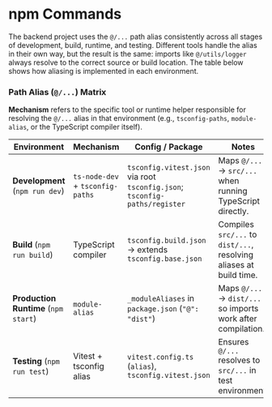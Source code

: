 # npm Commands

The backend project uses the `@/...` path alias consistently across all stages 
of development, build, runtime, and testing. Different tools handle the alias 
in their own way, but the result is the same: imports like `@/utils/logger` 
always resolve to the correct source or build location. The table below shows 
how aliasing is implemented in each environment.

### Path Alias (`@/...`) Matrix

**Mechanism** refers to the specific tool or runtime helper responsible for 
resolving the `@/...` alias in that environment (e.g., `tsconfig-paths`, 
`module-alias`, or the TypeScript compiler itself).


| Environment | Mechanism | Config / Package | Notes |
|-------------|-----------|------------------|-------|
| **Development** (`npm run dev`) | `ts-node-dev` + `tsconfig-paths` | `tsconfig.vitest.json` via root `tsconfig.json`; `tsconfig-paths/register` | Maps `@/...` → `src/...` when running TypeScript directly. |
| **Build** (`npm run build`) | TypeScript compiler | `tsconfig.build.json` → extends `tsconfig.base.json` | Compiles `src/...` to `dist/...`, resolving aliases at build time. |
| **Production Runtime** (`npm start`) | `module-alias` | `_moduleAliases` in `package.json` (`"@": "dist"`) | Maps `@/...` → `dist/...` so imports work after compilation. |
| **Testing** (`npm run test`) | Vitest + tsconfig alias | `vitest.config.ts` (`alias`), `tsconfig.vitest.json` | Ensures `@/...` resolves to `src/...` in test environment. |

